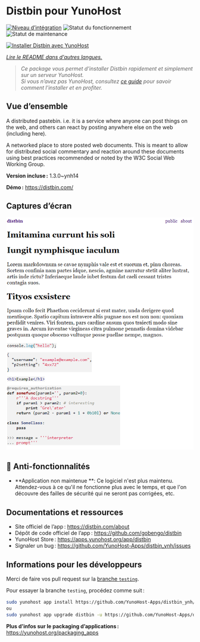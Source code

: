 <!--
Nota bene : ce README est automatiquement généré par <https://github.com/YunoHost/apps/tree/master/tools/readme_generator>
Il NE doit PAS être modifié à la main.
-->

# Distbin pour YunoHost

[![Niveau d’intégration](https://apps.yunohost.org/badge/integration/distbin)](https://ci-apps.yunohost.org/ci/apps/distbin/)
![Statut du fonctionnement](https://apps.yunohost.org/badge/state/distbin)
![Statut de maintenance](https://apps.yunohost.org/badge/maintained/distbin)

[![Installer Distbin avec YunoHost](https://install-app.yunohost.org/install-with-yunohost.svg)](https://install-app.yunohost.org/?app=distbin)

*[Lire le README dans d'autres langues.](./ALL_README.md)*

> *Ce package vous permet d’installer Distbin rapidement et simplement sur un serveur YunoHost.*  
> *Si vous n’avez pas YunoHost, consultez [ce guide](https://yunohost.org/install) pour savoir comment l’installer et en profiter.*

## Vue d’ensemble

A distributed pastebin. i.e. it is a service where anyone can post things on the web, and others can react by posting anywhere else on the web (including here).

A networked place to store posted web documents. This is meant to allow for distributed social commentary and reaction around these documents using best practices recommended or noted by the W3C Social Web Working Group.


**Version incluse :** 1.3.0~ynh14

**Démo :** <https://distbin.com/>

## Captures d’écran

![Capture d’écran de Distbin](./doc/screenshots/screenshot.PNG)

## :red_circle: Anti-fonctionnalités

- **Application non maintenue **: Ce logiciel n'est plus maintenu. Attendez-vous à ce qu'il ne fonctionne plus avec le temps, et que l'on découvre des failles de sécurité qui ne seront pas corrigées, etc.

## Documentations et ressources

- Site officiel de l’app : <https://distbin.com/about>
- Dépôt de code officiel de l’app : <https://github.com/gobengo/distbin>
- YunoHost Store : <https://apps.yunohost.org/app/distbin>
- Signaler un bug : <https://github.com/YunoHost-Apps/distbin_ynh/issues>

## Informations pour les développeurs

Merci de faire vos pull request sur la [branche `testing`](https://github.com/YunoHost-Apps/distbin_ynh/tree/testing).

Pour essayer la branche `testing`, procédez comme suit :

```bash
sudo yunohost app install https://github.com/YunoHost-Apps/distbin_ynh/tree/testing --debug
ou
sudo yunohost app upgrade distbin -u https://github.com/YunoHost-Apps/distbin_ynh/tree/testing --debug
```

**Plus d’infos sur le packaging d’applications :** <https://yunohost.org/packaging_apps>
